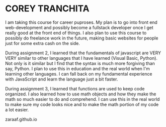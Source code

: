 # COREY TRANCHITA

I am taking this course for career puproses. My plan is to go into front end web-development and possibly become a fullstack developer once I get really good at the front end of things. I also plan to use this course to possibly do freelance work in the future, making basic websites for people just for some extra cash on the side.

During assignment 2, I learned that the fundamentals of javascript are VERY VERY similar to other languages that I have learned (Visual Basic, Python). Not only is it similar but I find that the syntax is much more forgiving than say, Python. I plan to use this in education and the real world when I'm learning other languages. I can fall back on my fundamental experience with JavaScript and learn the language just a bit faster.

During assignment 3, I learned that functions are used to keep code organized. I also learned how to use math objects and how they make the math so much easier to do and comprehend. I can use this in the real world to make sure my code looks nice and to make the math portion of my code a lot easier. 

zaraaf.github.io
